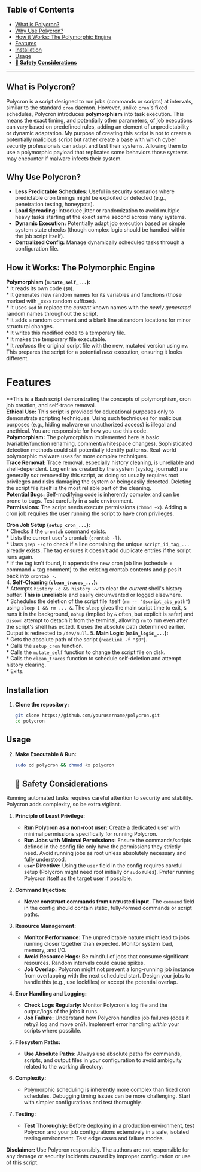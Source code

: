 ## Table of Contents                                                                                                                                                                                                                 
                                                                                                                                                                                                                                     
*   [What is Polycron?](#what-is-polycron)                                                                                                                                                                                           
*   [Why Use Polycron?](#why-use-polycron)                                                                                                                                                                                           
*   [How it Works: The Polymorphic Engine](#how-it-works-the-polymorphic-engine)                                                                                                                                                     
*   [Features](#features)                                                                                                                                                                                                            
*   [Installation](#installation)                                                                                                                                                                                                                                                                                 
*   [Usage](#usage)                                                                                                                                                                                                                  
*   [**🚨 Safety Considerations**](#safety-considerations)                                                                                                                                                                                                                                                                                                                                                                                                                                                                        
                                                                                                                                                                                                                                     
---                                                                                                                                                                                                                                  
                                                                                                                                                                                                                                     
## What is Polycron?                                                                                                                                                                                                                 
                                                                                                                                                                                                                                     
Polycron is a script designed to run jobs (commands or scripts) at intervals, similar to the standard `cron` daemon. However, unlike `cron`'s fixed schedules, Polycron introduces **polymorphism** into task execution. This means the exact timing, and potentially other parameters, of job executions can vary based on predefined rules, adding an element of unpredictability or dynamic adaptation.  My purpose of creating this script is not to create a potentially malicious script but rather create a base with which cyber security professionals can adapt and test their systems.  Allowing them to use a polymorphic payload that replicates some behaviors those systems may encounter if malware infects their system.
                                                                                                                                                                                                                                     
## Why Use Polycron?                                                                                                                                                                                                                 
                                                                                                                                                                                                                                     
*   **Less Predictable Schedules:** Useful in security scenarios where predictable cron timings might be exploited or detected (e.g., penetration testing, honeypots).                                                               
*   **Load Spreading:** Introduce jitter or randomization to avoid multiple heavy tasks starting at the exact same second across many systems.                                                                                       
*   **Dynamic Execution:** Potentially adapt job execution based on simple system state checks (though complex logic should be handled within the job script itself).                                                                
*   **Centralized Config:** Manage dynamically scheduled tasks through a configuration file.                                                                                                                                         
                                                                                                                                                                                                                                     
## How it Works: The Polymorphic Engine                                                                                                                       
**Polymorphism (`mutate_self_...`):**                                                                         
    *   It reads its own code (`$0`).                                                                             
    *   It generates new random names for its variables and functions (those marked with `_xxxx` random suffixes).                                                                                                                   
    *   It uses `sed` to replace the *current* known names with the *newly generated* random names throughout the script.                                                                                                            
    *   It adds a random comment and a blank line at random locations for minor structural changes.                                                                                                                                  
    *   It writes this modified code to a temporary file.                                                         
    *   It makes the temporary file executable.                                                                   
    *   It *replaces* the original script file with the new, mutated version using `mv`. This prepares the script for a potential *next* execution, ensuring it looks different.         
 
# Features                                                                                                                                                   

**This is a Bash script demonstrating the concepts of polymorphism, cron job creation, and self-trace removal.  
**Ethical Use:** This script is provided for educational purposes only to demonstrate scripting techniques. Using such techniques for malicious purposes (e.g., hiding malware or unauthorized access) is illegal and unethical. You are responsible for how you use this code.       
**Polymorphism:** The polymorphism implemented here is basic (variable/function renaming, comment/whitespace changes). Sophisticated detection methods could still potentially identify patterns. Real-world polymorphic malware uses far more complex techniques.                    
**Trace Removal:** Trace removal, especially history cleaning, is unreliable and shell-dependent. Log entries created by the system (syslog, journald) are generally *not* removed by this script, as doing so usually requires root privileges and risks damaging the system or beingeasily detected. Deleting the script file itself is the most reliable part of the cleaning.                                                 
**Potential Bugs:** Self-modifying code is inherently complex and can be prone to bugs. Test carefully in a safe environment.            
**Permissions:** The script needs execute permissions (`chmod +x`). Adding a cron job requires the user running the script to have cron privileges. 
                                                                      
                                                                                                                                                                                                                              
                                            
**Cron Job Setup (`setup_cron_...`):**                                                                        
    *   Checks if the `crontab` command exists.                                                                   
    *   Lists the current user's crontab (`crontab -l`).                                                          
    *   Uses `grep -Fq` to check if a line containing the unique `script_id_tag_...` already exists. The tag ensures it doesn't add duplicate entries if the script runs again.                                                      
    *   If the tag isn't found, it appends the new cron job line (schedule + command + tag comment) to the existing crontab contents and pipes it back into `crontab -`.                                                             
4.  **Self-Cleaning (`clean_traces_...`):**                                                                       
    *   Attempts `history -c && history -w` to clear the *current* shell's history buffer. **This is unreliable** and easily circumvented or logged elsewhere.                                                                       
    *   Schedules the deletion of the script file itself (`rm -- "$script_abs_path"`) using `sleep 1 && rm ... &`. The `sleep` gives the main script time to exit, `&` runs it in the background, `nohup` (implied by `&` often, but explicit is safer) and `disown` attempt to detach it from the terminal, allowing `rm` to run even after the script's shell has exited. It uses the absolute path determined earlier. Output is redirected to `/dev/null`.
5.  **Main Logic (`main_logic_...`):**                                                                            
    *   Gets the absolute path of the script (`readlink -f "$0"`).                                                
    *   Calls the `setup_cron` function.                                                                          
    *   Calls the `mutate_self` function to change the script file on disk.                                                                                                                                                          
    *   Calls the `clean_traces` function to schedule self-deletion and attempt history clearing.                                                                                                                                    
    *   Exits.                                                                                                                                                                                                                  
                                                                                                                                                                                                                                     
## Installation                                                                                                                                                                                                                      
                                                                                                                                                                                                                                     
1.  **Clone the repository:**                                                                                                                                                                                                        
    ```bash                                                                                                                                                                                                                          
    git clone https://github.com/yourusername/polycron.git                                                                                                                                           
    cd polycron                                                                                                                                                                                                                      
    ```                                                                                                                                                                                                                              
## Usage                                                                                                                                                                                                                                     
2.  **Make Executable & Run:**                                                                                                                                                                                                                                                                                                                                                                                         
    ```bash                                                                                                                                                                                                                          
    sudo cd polycron && chmod +x polycron                                                                                                                                                                                                        
    ```
    ## 🚨 Safety Considerations                              

Running automated tasks requires careful attention to security and stability. Polycron adds complexity, so be extra vigilant.                                                                                                        

1.  **Principle of Least Privilege:**                                                                             
    *   **Run Polycron as a non-root user:** Create a dedicated user with minimal permissions specifically for running Polycron.                                                                                                     
    *   **Run Jobs with Minimal Permissions:** Ensure the commands/scripts defined in the config file only have the permissions they strictly need. Avoid running jobs as root unless absolutely necessary and fully understood.
    *   **`user` Directive:** Using the `user` field in the config requires careful setup (Polycron might need root initially or `sudo` rules). Prefer running Polycron itself as the target user if possible.

2.  **Command Injection:**                               
    *   **Never construct commands from untrusted input.** The `command` field in the config should contain static, fully-formed commands or script paths.                                                                           
3.  **Resource Management:**                             
    *   **Monitor Performance:** The unpredictable nature might lead to jobs running closer together than expected. Monitor system load, memory, and I/O.                                                                            
    *   **Avoid Resource Hogs:** Be mindful of jobs that consume significant resources. Random intervals could cause spikes.                                                                                                         
    *   **Job Overlap:** Polycron might not prevent a long-running job instance from overlapping with the next scheduled start. Design your jobs to handle this (e.g., use lockfiles) or accept the potential overlap.

4.  **Error Handling and Logging:**                                                                               
    *   **Check Logs Regularly:** Monitor Polycron's log file and the output/logs of the jobs it runs.                                                                                                                               
    *   **Job Failure:** Understand how Polycron handles job failures (does it retry? log and move on?). Implement error handling *within* your scripts where possible.                                                              

5.  **Filesystem Paths:**                                
    *   **Use Absolute Paths:** Always use absolute paths for commands, scripts, and output files in your configuration to avoid ambiguity related to the working directory.                                                         

6.  **Complexity:**                                      
    *   Polymorphic scheduling is inherently more complex than fixed cron schedules. Debugging timing issues can be more challenging. Start with simpler configurations and test thoroughly.

7.  **Testing:**                                         
    *   **Test Thoroughly:** Before deploying in a production environment, test Polycron and your job configurations extensively in a safe, isolated testing environment. Test edge cases and failure modes.

**Disclaimer:** Use Polycron responsibly. The authors are not responsible for any damage or security incidents caused by improper configuration or use of this script.                                                                                                                           
